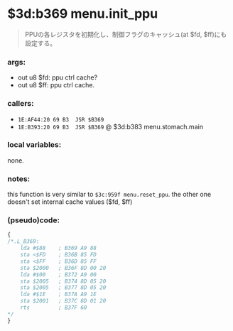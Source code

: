 ﻿

# $3d:b369 menu.init_ppu
> PPUの各レジスタを初期化し、制御フラグのキャッシュ(at $fd, $ff)にも設定する。

### args:
+	out u8 $fd: ppu ctrl cache?
+	out u8 $ff: ppu ctrl cache.

### callers:
+	`1E:AF44:20 69 B3  JSR $B369`
+	`1E:B393:20 69 B3  JSR $B369` @ $3d:b383 menu.stomach.main

### local variables:
none.

### notes:
this function is very similar to `$3c:959f menu.reset_ppu`.
the other one doesn't set internal cache values ($fd, $ff)

### (pseudo)code:
```js
{
/*.L_B369:
    lda #$88    ; B369 A9 88
    sta <$FD    ; B36B 85 FD
    sta <$FF    ; B36D 85 FF
    sta $2000   ; B36F 8D 00 20
    lda #$00    ; B372 A9 00
    sta $2005   ; B374 8D 05 20
    sta $2005   ; B377 8D 05 20
    lda #$1E    ; B37A A9 1E
    sta $2001   ; B37C 8D 01 20
	rts         ; B37F 60
*/
}
```


